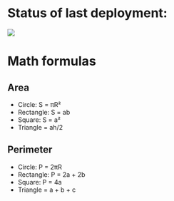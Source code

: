 # Status of last deployment:<br>
<img src="https://github.com/PirozhokUbiytsa/geometric_lib/workflows/Python-application/badge.svg?branch=tests_368456"><br>

# Math formulas
## Area
- Circle: S = πR²
- Rectangle: S = ab
- Square: S = a²
- Triangle = ah/2

## Perimeter
- Circle: P = 2πR
- Rectangle: P = 2a + 2b
- Square: P = 4a
- Triangle = a + b + c
